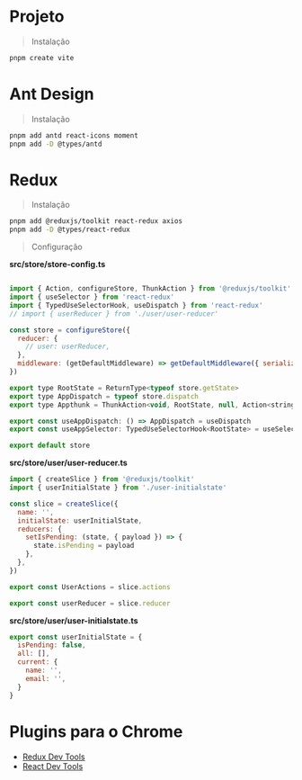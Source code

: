 # Projeto
> Instalação
```bash 
pnpm create vite
```

# Ant Design
> Instalação
```bash 
pnpm add antd react-icons moment
pnpm add -D @types/antd
```
# Redux
> Instalação
```bash 
pnpm add @reduxjs/toolkit react-redux axios
pnpm add -D @types/react-redux
```
> Configuração

**src/store/store-config.ts**

```js 

import { Action, configureStore, ThunkAction } from '@reduxjs/toolkit'
import { useSelector } from 'react-redux'
import { TypedUseSelectorHook, useDispatch } from 'react-redux'
// import { userReducer } from './user/user-reducer'

const store = configureStore({
  reducer: {
    // user: userReducer,
  },
  middleware: (getDefaultMiddleware) => getDefaultMiddleware({ serializableCheck: false }),
})

export type RootState = ReturnType<typeof store.getState>
export type AppDispatch = typeof store.dispatch
export type Appthunk = ThunkAction<void, RootState, null, Action<string>>

export const useAppDispatch: () => AppDispatch = useDispatch
export const useAppSelector: TypedUseSelectorHook<RootState> = useSelector

export default store
```

**src/store/user/user-reducer.ts**
```js 
import { createSlice } from '@reduxjs/toolkit'
import { userInitialState } from './user-initialstate'

const slice = createSlice({
  name: '',
  initialState: userInitialState,
  reducers: {
    setIsPending: (state, { payload }) => {
      state.isPending = payload
    },
  },
})

export const UserActions = slice.actions

export const userReducer = slice.reducer
```

**src/store/user/user-initialstate.ts**
```js 
export const userInitialState = {
  isPending: false,
  all: [],
  current: {
    name: '',
    email: '',
  }
}
```

# Plugins para o Chrome

- [Redux Dev Tools](https://chrome.google.com/webstore/detail/redux-devtools/lmhkpmbekcpmknklioeibfkpmmfibljd?hl=pt-BR)
- [React Dev Tools](https://chrome.google.com/webstore/detail/react-developer-tools/fmkadmapgofadopljbjfkapdkoienihi?hl=pt-BR)
